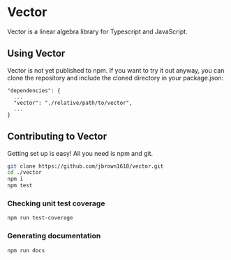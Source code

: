 # Vector

Vector is a linear algebra library for Typescript and JavaScript.

## Using Vector

Vector is not yet published to npm. If you want to try it out anyway, you can clone the repository
and include the cloned directory in your package.json:

```
"dependencies": {
  ...
  "vector": "./relative/path/to/vector",
  ...
}
```

## Contributing to Vector

Getting set up is easy! All you need is npm and git.

```bash
git clone https://github.com/jbrown1618/vector.git
cd ./vector
npm i
npm test
```

### Checking unit test coverage

```bash
npm run test-coverage
```

### Generating documentation

```bash
npm run docs
```
